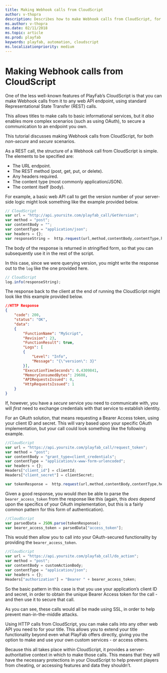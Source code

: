 ```yaml
---
title: Making Webhook calls from CloudScript
author: v-thopra
description: Describes how to make Webhook calls from CloudScript, for both non-secure and secure scenarios.
ms.author: v-thopra
ms.date: 02/11/2018
ms.topic: article
ms.prod: playfab
keywords: playfab, automation, cloudscript
ms.localizationpriority: medium
---
```


# Making Webhook calls from CloudScript

One of the less well-known features of PlayFab’s CloudScript is that you can make Webhook calls from it to any web API endpoint, using standard Representational State Transfer (REST) calls.

This allows titles to make calls to basic informational services, but it *also* enables more complex scenarios (such as using OAuth), to secure a communication to an endpoint you own.

This tutorial discusses making Webhook calls from CloudScript, for both *non-secure* and *secure* scenarios.

As a REST call, the structure of a Webhook call from CloudScript is simple. The elements to be specified are:

- The URL endpoint.
- The REST method (post, get, put, or delete).
- Any headers required.
- The content type (most commonly application/JSON).
- The content itself (body).

For example, a basic web API call to get the version number of your server-side logic might look something like the example provided below.

```javascript
// CloudScript
var url = "http://api.yoursite.com/playfab_call/GetVersion";
var method = "post";
var contentBody = "";
var contentType = "application/json";
var headers = {};
var responseString =  http.request(url,method,contentBody,contentType,headers);
```

The body of the response is returned in stringified form, so that you can subsequently use it in the rest of the script.

In this case, since we were querying version, you might write the response out to the `log` like the one provided here.

```javascript
// CloudScript
log.info(responseString);
```

The response back to the client at the end of running the CloudScript might look like this example provided below.

```json
//HTTP Response
{
    "code": 200,
    "status": "OK",
    "data":
    {
        "FunctionName": "MyScript",
        "Revision": 23,
        "FunctionResult": true,
        "Logs": [
        {
            "Level": "Info",
            "Message": "{\"version\": 3}"
        }],
        "ExecutionTimeSeconds": 0.4309841,
        "MemoryConsumedBytes": 29608,
        "APIRequestsIssued": 0,
        "HttpRequestsIssued": 1
    }
}
```

If, however, you have a *secure* service you need to communicate with, you will *first* need to exchange credentials with that service to establish identity.

For an OAuth solution, that means requesting a Bearer Access token, using your client ID and secret. This will vary based upon your specific OAuth implementation, but your call could look something like the following example.

```javascript
//CloudScript
var url = "https://api.yoursite.com/playfab_call/request_token";
var method = "post";
var contentBody = "grant_type=client_credentials";
var contentType = "application/x-www-form-urlencoded";
var headers = {};
Headers["client_id"] = clientId;
Headers["client_secret"] = clientSecret;

var tokenResponse =  http.request(url,method,contentBody,contentType,headers);
```

Given a good response, you would *then* be able to parse the `bearer_access_token` from the response like this (again, this *does depend* upon the specifics of your OAuth implementation, but this is a fairly common pattern for this form of authentication).

```javascript
//CloudScript
var parsedData = JSON.parse(tokenResponse);
var bearer_access_token = parsedData["access_token"];
```

This would then allow you to call into your OAuth-secured functionality by providing the `bearer_access_token`.

```javascript
//CloudScript
var url = "https://api.yoursite.com/playfab_call/do_action";
var method = "post";
var contentBody = customActionBody;
var contentType = "application/json";
var headers = {};
Headers["authorization"] = "Bearer " + bearer_access_token;
```

So the basic pattern in this case is that you use your application’s client ID and secret, in order to obtain the unique Bearer Access token for the call - and then use it to secure that call.

As you can see, these calls would all be made using SSL, in order to help prevent man-in-the-middle attacks.

Using HTTP calls from CloudScript, you can make calls into any other web API you need to for your title. This allows you to extend your title functionality beyond even what PlayFab offers directly, giving you the option to make and use your own custom services - or access others.

Because this all takes place within CloudScript, it provides a server-authoritative context in which to make those calls. This means that they will have the necessary protections in your CloudScript to help prevent players from cheating, or accessing features and data they shouldn’t.
